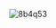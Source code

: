 ![8b4q53](https://github.com/medhatmebed/SwiftUICrypto/assets/36356272/1250852c-7da1-44ee-811b-b4d9bfa5c2b0)
